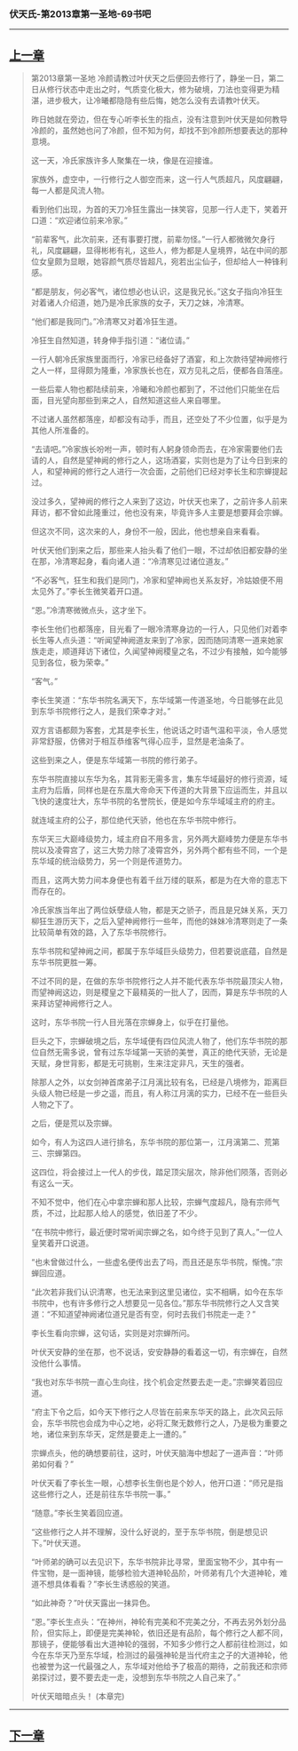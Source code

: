 ### 伏天氏-第2013章第一圣地-69书吧

--------
[上一章](./cd16c89fea7103e2dd8a215e9f9b4e23.md)
--------


>
>
>
>第2013章第一圣地
>冷颜请教过叶伏天之后便回去修行了，静坐一日，第二日从修行状态中走出之时，气质变化极大，修为破境，刀法也变得更为精湛，进步极大，让冷曦都隐隐有些后悔，她怎么没有去请教叶伏天。
>
>昨日她就在旁边，但在专心听李长生的指点，没有注意到叶伏天是如何教导冷颜的，虽然她也问了冷颜，但不知为何，却找不到冷颜所想要表达的那种意境。
>
>这一天，冷氏家族许多人聚集在一块，像是在迎接谁。
>
>家族外，虚空中，一行修行之人御空而来，这一行人气质超凡，风度翩翩，每一人都是风流人物。
>
>看到他们出现，为首的天刀冷狂生露出一抹笑容，见那一行人走下，笑着开口道：“欢迎诸位前来冷家。”
>
>“前辈客气，此次前来，还有事要打搅，前辈勿怪。”一行人都微微欠身行礼，风度翩翩，显得彬彬有礼，这些人，修为都是人皇境界，站在中间的那位女皇颇为显眼，她容颜气质尽皆超凡，宛若出尘仙子，但却给人一种锋利感。
>
>“都是朋友，何必客气，诸位想必也认识，这是我兄长。”这女子指向冷狂生对着诸人介绍道，她乃是冷氏家族的女子，天刀之妹，冷清寒。
>
>“他们都是我同门。”冷清寒又对着冷狂生道。
>
>冷狂生自然知道，转身伸手指引道：“诸位请。”
>
>一行人朝冷氏家族里面而行，冷家已经备好了酒宴，和上次款待望神阙修行之人一样，显得颇为隆重，冷家族长也在，双方见礼之后，便都各自落座。
>
>一些后辈人物也都陆续前来，冷曦和冷颜也都到了，不过他们只能坐在后面，目光望向那些到来之人，自然知道这些人来自哪里。
>
>不过诸人虽然都落座，却都没有动手，而且，还空处了不少位置，似乎是为其他人所准备的。
>
>“去请吧。”冷家族长吩咐一声，顿时有人躬身领命而去，在冷家需要他们去请的人，自然是望神阙的修行之人，这场酒宴，实则也是为了让今日到来的人，和望神阙的修行之人进行一次会面，之前他们已经对李长生和宗蝉提起过。
>
>没过多久，望神阙的修行之人来到了这边，叶伏天也来了，之前许多人前来拜访，都不曾如此隆重过，他也没有来，毕竟许多人主要是想要拜会宗蝉。
>
>但这次不同，这次来的人，身份不一般，因此，他也想亲自来看看。
>
>叶伏天他们到来之后，那些来人抬头看了他们一眼，不过却依旧都安静的坐在那，冷清寒起身，看向诸人道：“冷清寒见过诸位道友。”
>
>“不必客气，狂生和我们是同门，冷家和望神阙也关系友好，冷姑娘便不用太见外了。”李长生微笑着开口道。
>
>“恩。”冷清寒微微点头，这才坐下。
>
>李长生他们也都落座，目光看了一眼冷清寒身边的一行人，只见他们对着李长生等人点头道：“听闻望神阙道友来到了冷家，因而随同清寒一道来她家族走走，顺道拜访下诸位，久闻望神阙稷皇之名，不过少有接触，如今能够见到各位，极为荣幸。”
>
>“客气。”
>
>李长生笑道：“东华书院名满天下，东华域第一传道圣地，今日能够在此见到东华书院修行之人，是我们荣幸才对。”
>
>双方言语都颇为客套，尤其是李长生，他说话之时语气温和平淡，令人感觉非常舒服，仿佛对于相互恭维客气得心应手，显然是老油条了。
>
>这些到来之人，便是东华域第一书院的修行弟子。
>
>东华书院直接以东华为名，其背影无需多言，集东华域最好的修行资源，域主府为后盾，同样也是在东凰大帝命天下传道的大背景下应运而生，并且以飞快的速度壮大，东华书院的名誉院长，便是如今东华域域主府的府主。
>
>就连域主府的公子，那位绝代天骄，他也在东华书院中修行。
>
>东华天三大巅峰级势力，域主府自不用多言，另外两大巅峰势力便是东华书院以及凌霄宫了，这三大势力除了凌霄宫外，另外两个都有些不同，一个是东华域的统治级势力，另一个则是传道势力。
>
>而且，这两大势力间本身便也有着千丝万缕的联系，都是为在大帝的意志下而存在的。
>
>冷氏家族当年出了两位妖孽级人物，都是天之骄子，而且是兄妹关系，天刀柳狂生游历天下，之后入望神阙修行一些年，而他的妹妹冷清寒则走了一条比较简单有效的路，入了东华书院修行。
>
>东华书院和望神阙之间，都属于东华域巨头级势力，但若要说底蕴，自然是东华书院更胜一筹。
>
>不过不同的是，在做的东华书院修行之人并不能代表东华书院最顶尖人物，而望神阙这边，则是稷皇之下最精英的一批人了，因而，算是东华书院的人来拜访望神阙修行之人。
>
>这时，东华书院一行人目光落在宗蝉身上，似乎在打量他。
>
>巨头之下，宗蝉破境之后，东华域便有四位风流人物了，他们东华书院的那位自然无需多说，曾有过东华域第一天骄的美誉，真正的绝代天骄，无论是天赋，身世背影，都是无可挑剔，生来注定非凡，天生的强者。
>
>除那人之外，以女剑神首席弟子江月漓比较有名，已经是八境修为，距离巨头级人物已经是一步之遥，而且，有人称江月漓的实力，已经不在一些巨头人物之下了。
>
>之后，便是荒以及宗蝉。
>
>如今，有人为这四人进行排名，东华书院的那位第一，江月漓第二、荒第三、宗蝉第四。
>
>这四位，将会接过上一代人的步伐，踏足顶尖层次，除非他们陨落，否则必有这么一天。
>
>不知不觉中，他们在心中拿宗蝉和那人比较，宗蝉气度超凡，隐有宗师气质，不过，比起那人给人的感觉，依旧差了不少。
>
>“在书院中修行，最近便时常听闻宗蝉之名，如今终于见到了真人。”一位人皇笑着开口说道。
>
>“也未曾做过什么，一些虚名便传出去了吗，而且还是东华书院，惭愧。”宗蝉回应道。
>
>“此次若非我们认识清寒，也无法来到这里见诸位，实不相瞒，如今在东华书院中，也有许多修行之人想要见一见各位。”那东华书院修行之人又含笑道：“不知道望神阙诸位道兄是否有空，何时去我们书院走一走？”
>
>李长生看向宗蝉，这句话，实则是对宗蝉所问。
>
>叶伏天安静的坐在那，也不说话，安安静静的看着这一切，有宗蝉在，自然没他什么事情。
>
>“我也对东华书院一直心生向往，找个机会定然要去走一走。”宗蝉笑着回应道。
>
>“府主下令之后，如今天下修行之人尽皆在前来东华天的路上，此次风云际会，东华书院也会成为中心之地，必将汇聚无数修行之人，乃是极为重要之地，诸位来到东华天，定然是要走上一遭的。”
>
>宗蝉点头，他的确想要前往，这时，叶伏天脑海中想起了一道声音：“叶师弟如何看？”
>
>叶伏天看了李长生一眼，心想李长生倒也是个妙人，他开口道：“师兄是指这些修行之人，还是前往东华书院一事。”
>
>“随意。”李长生笑着回应道。
>
>“这些修行之人并不理解，没什么好说的，至于东华书院，倒是想见识下。”叶伏天道。
>
>“叶师弟的确可以去见识下，东华书院非比寻常，里面宝物不少，其中有一件宝物，是一面神镜，能够检验大道神轮品阶，叶师弟有几个大道神轮，难道不想具体看看？”李长生诱惑般的笑道。
>
>“如此神奇？”叶伏天露出一抹异色。
>
>“恩。”李长生点头：“在神州，神轮有完美和不完美之分，不再去另外划分品阶，但实际上，即便是完美神轮，依旧还是有品阶，每个修行之人都不同，那镜子，便能够看出大道神轮的强弱，不知多少修行之人都前往检测过，如今在东华天乃至东华域，检测过的最强神轮是当代府主之子的大道神轮，他也被誉为这一代最强之人，东华域对他给予了极高的期待，之前我还和宗师弟探讨过，要不要去走一走，没想到东华书院之人自己来了。”
>
>叶伏天暗暗点头！
>(本章完)
>
>

--------
[下一章](./6e6b0d9ef1d7ecab445bacd580ad7794.md)
--------
